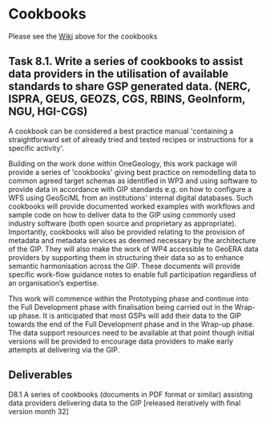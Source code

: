 # Cookbooks

Please see the [Wiki](https://github.com/GeoEraGIP-WP8/Cookbooks/wiki) above for the cookbooks

## Task 8.1. Write a series of cookbooks to assist data providers in the utilisation of available standards to share GSP generated data. (NERC, ISPRA, GEUS, GEOZS, CGS, RBINS, GeoInform, NGU, HGI-CGS)

A cookbook can be considered a best practice manual 'containing a straightforward set of already tried and tested recipes or instructions for a specific activity'.

Building on the work done within OneGeology, this work package will provide a series of 'cookbooks' giving best practice on remodelling data to common agreed target schemas as identified in WP3 and using software to provide data in accordance with GIP standards e.g. on how to configure a WFS using GeoSciML from an institutions' internal digital databases. Such cookbooks will provide documented worked examples with workflows and sample code on how to deliver data to the GIP using commonly used industry software (both open source and proprietary as appropriate). Importantly, cookbooks will also be provided relating to the provision of metadata and metadata services as deemed necessary by the architecture of the GIP. They will also make the work of WP4 accessible to GeoERA data providers by supporting them in structuring their data so as to enhance semantic harmonisation across the GIP. These documents will provide specific work-flow guidance notes to enable full participation regardless of an organisation’s expertise.

This work will commence within the Prototyping phase and continue into the Full Development phase with finalisation being carried out in the Wrap-up phase. It is anticipated that most GSPs will add their data to the GIP towards the end of the Full Development phase and in the Wrap-up phase. The data support resources need to be available at that point though initial versions will be provided to encourage data providers to make early attempts at delivering via the GIP.

## Deliverables

D8.1 A series of cookbooks (documents in PDF format or similar) assisting data providers delivering data to the GIP [released iteratively with final version month 32]
